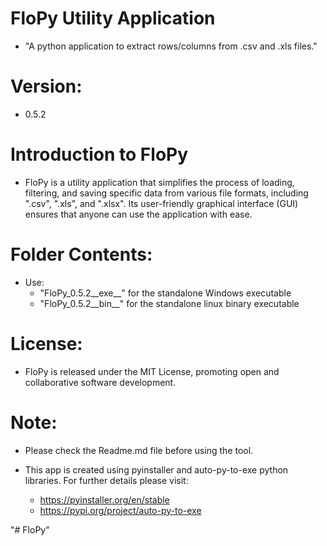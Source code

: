 # FloPy Utility Application
 - "A python application to extract rows/columns from .csv and .xls files."

# Version:
 - 0.5.2

# Introduction to FloPy
 - FloPy is a utility application that simplifies the process of loading, filtering, and saving specific data from various file formats, including ".csv", ".xls", and ".xlsx". Its user-friendly graphical interface (GUI) ensures that anyone can use the application with ease.


# Folder Contents:
 - Use:
	- "FloPy_0.5.2__exe__" for the standalone Windows executable
	- "FloPy_0.5.2__bin__" for the standalone linux binary executable

# License:
 - FloPy is released under the MIT License, promoting open and collaborative software development.

# Note:
 - Please check the Readme.md file before using the tool.

 - This app is created using pyinstaller and auto-py-to-exe python libraries. For further details please visit:
	
	* https://pyinstaller.org/en/stable
	* https://pypi.org/project/auto-py-to-exe


"# FloPy" 
